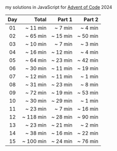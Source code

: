 my solutions in JavaScript for [Advent of Code](https://adventofcode.com/) 2024

|  Day  |    Total    |   Part 1  |   Part 2  |
| :---: |        ---: |      ---: |      ---: |
| 01    |   ~ 11 min  |   ~ 7 min |   ~ 4 min |
| 02    |   ~ 65 min  |  ~ 15 min |  ~ 50 min |
| 03    |   ~ 10 min  |   ~ 7 min |  ~  3 min |
| 04    |   ~ 16 min  |  ~ 12 min |  ~  4 min |
| 05    |   ~ 64 min  |  ~ 23 min |  ~ 42 min |
| 06    |   ~ 30 min  |  ~ 11 min |  ~ 19 min |
| 07    |   ~ 12 min  |  ~ 11 min |   ~ 1 min |
| 08    |   ~ 31 min  |  ~ 23 min |   ~ 8 min |
| 09    |   ~ 72 min  |  ~ 19 min |  ~ 53 min |
| 10    |   ~ 30 min  |  ~ 29 min |   ~ 1 min |
| 11    |   ~ 23 min  |   ~ 7 min |  ~ 16 min |
| 12    |  ~ 118 min  |  ~ 28 min |  ~ 90 min |
| 13    |   ~ 23 min  |  ~ 21 min |   ~ 2 min |
| 14    |   ~ 38 min  |  ~ 16 min |  ~ 22 min |
| 15    |  ~ 100 min  |  ~ 24 min |  ~ 76 min |